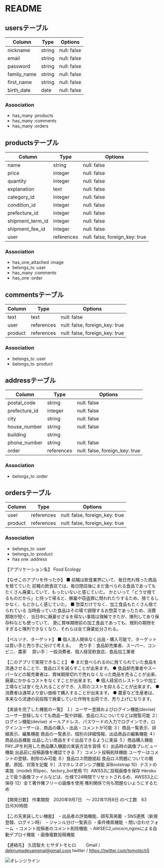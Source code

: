 # README
## usersテーブル
| Column            | Type       | Options     |
| ----------------- | ---------- | ----------- |
| nickname          | string     | null: false |
| email             | string     | null: false |
| password          | string     | null: false |
| family_name       | string     | null: false |
| first_name        | string     | null: false |
| birth_date        | date       | null: false |

### Association
- has_many :products
- has_many :comments
- has_many :orders



## productsテーブル
| Column           | Type       | Options                        |
| ---------------- | ---------- | ------------------------------ |
| name             | string     | null: false                    |
| price            | integer    | null: false                    |
| quantity         | integer    | null: false                    |
| explanation      | text       | null: false                    |
| category_id      | integer    | null: false                    |
| condition_id     | integer    | null: false                    |
| prefecture_id    | integer    | null: false                    |
| shipment_term_id | integer    | null: false                    |
| shipment_fee_id  | integer    | null: false                    |
| user             | references | null: false, foreign_key: true |

### Association
- has_one_attached :image
- belongs_to :user
- has_many   :comments
- has_one    :order



## commentsテーブル
| Column  | Type       | Options                        |
| ------- | ---------- | ------------------------------ |
| text    | text       | null: false                    |
| user    | references | null: false, foreign_key: true |
| product | references | null: false, foreign_key: true |

### Association
- belongs_to :user
- belongs_to :product



## addressテーブル
| Column        | Type       | Options                        |
| ------------- | ---------- | ------------------------------ |
| postal_code   | string     | null: false                    |
| prefecture_id | integer    | null: false                    |
| city          | string     | null: false                    |
| house_number  | string     | null: false                    |
| building      | string     |                                |
| phone_number  | string     | null: false                    |
| order         | references | null: false, foreign_key: true |

### Association
- belongs_to :order



## ordersテーブル
| Column     | Type       | Options                        |
| ---------- | ---------- | ------------------------------ |
| user       | references | null: false, foreign_key: true |
| product    | references | null: false, foreign_key: true |

### Association
- belongs_to :user
- belongs_to :product
- has one    :address



【アプリケーション名】
Food Ecology

【なぜこのアプリを作ったか】
■ 前職は飲食業界にいて、毎日売れ残った商品を捨てていた
  前職の飲食店では、毎日閉店後にまだ食べられる食品であってもたくさん廃棄していて、もったいないと感じていた。
  かといって「どうせ捨てるものだから」と持って帰ると、解雇や窃盗罪に問われたりするため、捨てるしかなく、もどかしく感じていた。
■ 惣菜だけでなく、加工食品もたくさん捨てられている
  当時扱っていた食品はその場で調理するお惣菜であったため、消費期限が短く、当日中に廃棄せざるを得ない事情は理解できたが、陳列してあり保存料なども使っていて、
  更に賞味期限前の加工食品であっても、規則の期限をすぎると陳列できなくなり、それらは全て廃棄処分される。

【ペルソナ、ターゲット】
■ 個人法人関係なく出品・購入可能で、ターゲットは買い手と売り手に分けて考える。
　売り手：食品卸売業者、スーパー、コンビニ、農家
　買い手：一般消費者、個人経営飲食店、食品加工業者

【このアプリで実現できること】
● まだ食べられるのに捨てられていた食品を流通させることで、食品ロスを減らすことが出来ます。
● 食品卸売業者やスーパーなどの販売業者は、賞味期限切れで売れなくなった商品を売ることが出来、廃棄にかかるコストをなくすことが出来ます。
● 個人経営のレストランや加工工場などは安く仕入れることができ、入荷のコストを抑えることが出来ます。
● 消費者は通常より安い価格で購入することが出来ます。
● 農家など生産者は、本来なら流通の前段階で廃棄していた作物を出荷でき、売り上げになります。

【実装を完了した機能の一覧】
１）ユーザー登録およびログイン機能(devise)
  ユーザー登録しなくても商品一覧や詳細、食品ロスについてなどは閲覧可能
２）ログイン機能(devise)
  メールアドレス、パスワードの入力でログインでき、ログインユーザーは、商品の購入・出品・コメントが可能
３）商品一覧表示、詳細表示、編集機能
  商品の一覧表示、個別の詳細情報、出品商品の編集機能
４）商品出品機能
  出品したい商品をすぐ出品できるように実装
５）商品購入機能
  PAY.JPを利用した商品購入機能の実装方法を習得
６）出品時の画像プレビュー機能
  出品前に投稿画像を確認できる
７）コメント投稿削除機能
  ユーザーはコメントの登録、削除のみ可能
８）食品ロス問題提起
  食品ロス問題についての概要、原因、対策を記載
９）スマホレスポンシブ機能
  非Bootstrap
10）テストの実施（model)
  RSpec、factory_bot使用
11）AWSS3に投稿画像を保存
  Heroku上で扱う画像ファイルなどは、仕様で24時間でリセットされるめ、AWSS3上に保存
12）全て著作権フリーの画像を使用
  権利関係で何も問題ないようにするため

【開発日数】
作業期間　2020年9月7日　〜 202年11月8日 のべ工数　63日/630時間

【この先実装したい機能】
・出品者の評価機能、顔写真掲載
・SNS連携（新規登録、ログイン時）
・ジャンル分け一覧表示
・条件検索機能
・問い合わせフォーム
・コメント投稿者のコメント削除機能
・AWSEC2,unicorn,nginxによる自動デプロイ機能
・画像複数投稿機能

【連絡先】
久田智大 ヒサダトモヒロ   Gmail / dekirumadeyamenai@gmail.com    twitter / https://twitter.com/tomotech5

![オレンジライン](images/orange-line.png "orange-line" )
